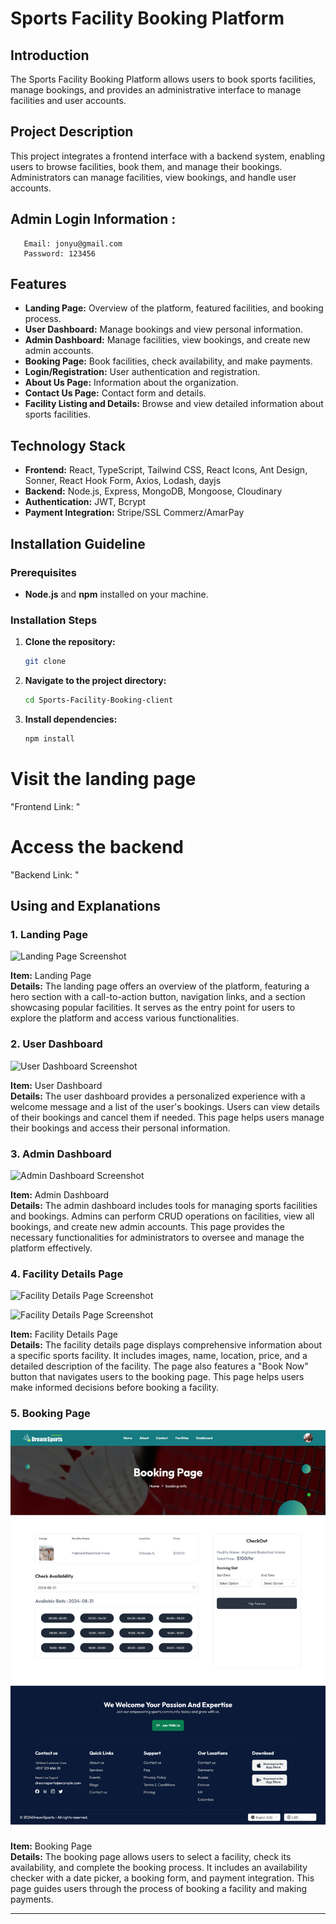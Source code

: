 # Sports Facility Booking Platform

## Introduction

The Sports Facility Booking Platform allows users to book sports facilities, manage bookings, and provides an administrative interface to manage facilities and user accounts.

## Project Description

This project integrates a frontend interface with a backend system, enabling users to browse facilities, book them, and manage their bookings. Administrators can manage facilities, view bookings, and handle user accounts.

## Admin Login Information :

```base
   Email: jonyu@gmail.com
   Password: 123456
```

## Features

- **Landing Page:** Overview of the platform, featured facilities, and booking process.
- **User Dashboard:** Manage bookings and view personal information.
- **Admin Dashboard:** Manage facilities, view bookings, and create new admin accounts.
- **Booking Page:** Book facilities, check availability, and make payments.
- **Login/Registration:** User authentication and registration.
- **About Us Page:** Information about the organization.
- **Contact Us Page:** Contact form and details.
- **Facility Listing and Details:** Browse and view detailed information about sports facilities.

## Technology Stack

- **Frontend:** React, TypeScript, Tailwind CSS, React Icons, Ant Design, Sonner, React Hook Form, Axios, Lodash, dayjs
- **Backend:** Node.js, Express, MongoDB, Mongoose, Cloudinary
- **Authentication:** JWT, Bcrypt
- **Payment Integration:** Stripe/SSL Commerz/AmarPay

## Installation Guideline

### Prerequisites

- **Node.js** and **npm** installed on your machine.

### Installation Steps

1. **Clone the repository:**
   ```bash
   git clone 
   ```
2. **Navigate to the project directory:**

   ```bash
   cd Sports-Facility-Booking-client
   ```

3. **Install dependencies:**

   ```bash
   npm install
   ```

# Visit the landing page

"Frontend Link: "

# Access the backend

"Backend Link: "

## Using and Explanations

### 1. Landing Page

![Landing Page Screenshot](/blob/main/src/assets/github/landing.png)

**Item:** Landing Page  
**Details:** The landing page offers an overview of the platform, featuring a hero section with a call-to-action button, navigation links, and a section showcasing popular facilities. It serves as the entry point for users to explore the platform and access various functionalities.

### 2. User Dashboard

![User Dashboard Screenshot](/blob/main/src/assets/github/user.png)

**Item:** User Dashboard  
**Details:** The user dashboard provides a personalized experience with a welcome message and a list of the user's bookings. Users can view details of their bookings and cancel them if needed. This page helps users manage their bookings and access their personal information.

### 3. Admin Dashboard

![Admin Dashboard Screenshot](blob/main/src/assets/github/admin.png)

**Item:** Admin Dashboard  
**Details:** The admin dashboard includes tools for managing sports facilities and bookings. Admins can perform CRUD operations on facilities, view all bookings, and create new admin accounts. This page provides the necessary functionalities for administrators to oversee and manage the platform effectively.

### 4. Facility Details Page

![Facility Details Page Screenshot](/blob/main/src/assets/github/faciltiy.png)

![Facility Details Page Screenshot](/blob/main/src/assets/github/facility-detail.png)

**Item:** Facility Details Page  
**Details:** The facility details page displays comprehensive information about a specific sports facility. It includes images, name, location, price, and a detailed description of the facility. The page also features a "Book Now" button that navigates users to the booking page. This page helps users make informed decisions before booking a facility.

### 5. Booking Page

![Booking Page Screenshot](https://github.com/jonycmtt/Sports-Facility-Booking-client/blob/main/src/assets/github/booking.png)

**Item:** Booking Page  
**Details:** The booking page allows users to select a facility, check its availability, and complete the booking process. It includes an availability checker with a date picker, a booking form, and payment integration. This page guides users through the process of booking a facility and making payments.

---
